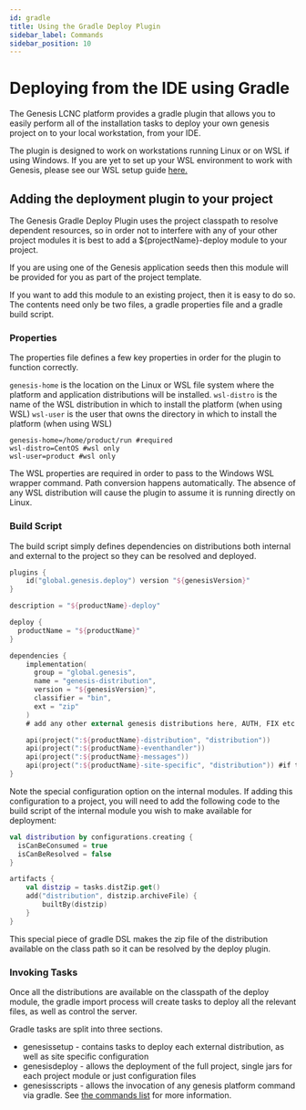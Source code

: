 ```yaml
---
id: gradle
title: Using the Gradle Deploy Plugin
sidebar_label: Commands
sidebar_position: 10
---
```

# Deploying from the IDE using Gradle
The Genesis LCNC platform provides a gradle plugin that allows you to easily perform all of the installation tasks to deploy your own genesis project on to your local workstation, from your IDE.

The plugin is designed to work on workstations running Linux or on WSL if using Windows. If you are yet to set up your WSL environment to work with Genesis, please see our WSL setup guide [here.](/getting-started/get-ready-to-develop/setup-wsl/)

## Adding the deployment plugin to your project
The Genesis Gradle Deploy Plugin uses the project classpath to resolve dependent resources, so in order not to interfere with any of your other project modules it is best to add a ${projectName}-deploy module to your project.

If you are using one of the Genesis application seeds then this module will be provided for you as part of the project template. 

If you want to add this module to an existing project, then it is easy to do so. The contents need only be two files, a gradle properties file and a gradle build script.

### Properties
The properties file defines a few key properties in order for the plugin to function correctly.

`genesis-home` is the location on the Linux or WSL file system where the platform and application distributions will be installed.
`wsl-distro` is the name of the WSL distribution in which to install the platform (when using WSL)
`wsl-user` is the user that owns the directory in which to install the platform (when using WSL)
```
genesis-home=/home/product/run #required
wsl-distro=CentOS #wsl only
wsl-user=product #wsl only
```

The WSL properties are required in order to pass to the Windows WSL wrapper command. Path conversion happens automatically. The absence of any WSL distribution will cause the plugin to assume it is running directly on Linux.

### Build Script
The build script simply defines dependencies on distributions both internal and external to the project so they can be resolved and deployed.
```kotlin
plugins {
    id("global.genesis.deploy") version "${genesisVersion}"
}

description = "${productName}-deploy"

deploy {
  productName = "${productName}"
}

dependencies {
    implementation(
      group = "global.genesis",
      name = "genesis-distribution",
      version = "${genesisVersion}",
      classifier = "bin",
      ext = "zip"
    )
	# add any other external genesis distributions here, AUTH, FIX etc.

    api(project(":${productName}-distribution", "distribution"))
    api(project(":${productName}-eventhandler"))
    api(project(":${productName}-messages"))
    api(project(":${productName}-site-specific", "distribution")) #if the project has a site-specific submodule
}
```
Note the special configuration option on the internal modules. If adding this configuration to a project, you will need to add the following code to the build script of the internal module you wish to make available for deployment:
```kotlin
val distribution by configurations.creating {
  isCanBeConsumed = true
  isCanBeResolved = false
}

artifacts {
    val distzip = tasks.distZip.get()
    add("distribution", distzip.archiveFile) {
        builtBy(distzip)
    }
}
```
This special piece of gradle DSL makes the zip file of the distribution available on the class path so it can be resolved by the deploy plugin.

### Invoking Tasks
Once all the distributions are available on the classpath of the deploy module, the gradle import process will create tasks to deploy all the relevant files, as well as control the server.

Gradle tasks are split into three sections.

* genesissetup - contains tasks to deploy each external distribution, as well as site specific configuration
* genesisdeploy - allows the deployment of the full project, single jars for each project module or just configuration files
* genesisscripts - allows the invocation of any genesis platform command via gradle. See [the commands list](platform-tooling/commands/) for more information.

